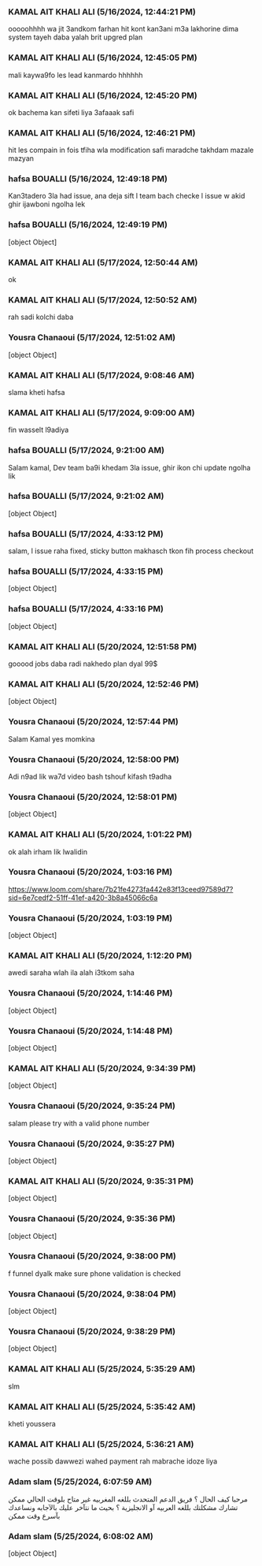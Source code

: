 ### KAMAL AIT KHALI ALI (5/16/2024, 12:44:21 PM)

ooooohhhh wa jit 3andkom farhan hit kont kan3ani m3a lakhorine dima system tayeh daba yalah brit upgred plan

### KAMAL AIT KHALI ALI (5/16/2024, 12:45:05 PM)

mali kaywa9fo les lead kanmardo hhhhhh

### KAMAL AIT KHALI ALI (5/16/2024, 12:45:20 PM)

ok bachema kan sifeti liya 3afaaak safi

### KAMAL AIT KHALI ALI (5/16/2024, 12:46:21 PM)

hit les compain in fois tfiha wla modification safi maradche takhdam mazale mazyan

### hafsa BOUALLI (5/16/2024, 12:49:18 PM)

Kan3tadero 3la had issue, ana deja sift l team bach checke l issue w akid ghir ijawboni ngolha lek

### hafsa BOUALLI (5/16/2024, 12:49:19 PM)

[object Object]

### KAMAL AIT KHALI ALI (5/17/2024, 12:50:44 AM)

ok

### KAMAL AIT KHALI ALI (5/17/2024, 12:50:52 AM)

rah sadi kolchi daba

### Yousra Chanaoui (5/17/2024, 12:51:02 AM)

[object Object]

### KAMAL AIT KHALI ALI (5/17/2024, 9:08:46 AM)

slama kheti hafsa

### KAMAL AIT KHALI ALI (5/17/2024, 9:09:00 AM)

fin wasselt l9adiya

### hafsa BOUALLI (5/17/2024, 9:21:00 AM)

Salam kamal,
Dev team ba9i khedam 3la issue, ghir ikon chi update ngolha lik

### hafsa BOUALLI (5/17/2024, 9:21:02 AM)

[object Object]

### hafsa BOUALLI (5/17/2024, 4:33:12 PM)

salam,
l issue raha fixed, sticky button makhasch tkon fih process checkout

### hafsa BOUALLI (5/17/2024, 4:33:15 PM)

[object Object]

### hafsa BOUALLI (5/17/2024, 4:33:16 PM)

[object Object]

### KAMAL AIT KHALI ALI (5/20/2024, 12:51:58 PM)

gooood jobs daba radi nakhedo plan dyal 99$

### KAMAL AIT KHALI ALI (5/20/2024, 12:52:46 PM)

[object Object]

### Yousra Chanaoui (5/20/2024, 12:57:44 PM)

Salam Kamal yes momkina

### Yousra Chanaoui (5/20/2024, 12:58:00 PM)

Adi n9ad lik wa7d video bash tshouf kifash t9adha

### Yousra Chanaoui (5/20/2024, 12:58:01 PM)

[object Object]

### KAMAL AIT KHALI ALI (5/20/2024, 1:01:22 PM)

ok alah irham lik lwalidin

### Yousra Chanaoui (5/20/2024, 1:03:16 PM)

https://www.loom.com/share/7b21fe4273fa442e83f13ceed97589d7?sid=6e7cedf2-51ff-41ef-a420-3b8a45066c6a

### Yousra Chanaoui (5/20/2024, 1:03:19 PM)

[object Object]

### KAMAL AIT KHALI ALI (5/20/2024, 1:12:20 PM)

awedi saraha wlah ila alah i3tkom saha

### Yousra Chanaoui (5/20/2024, 1:14:46 PM)

[object Object]

### Yousra Chanaoui (5/20/2024, 1:14:48 PM)

[object Object]

### KAMAL AIT KHALI ALI (5/20/2024, 9:34:39 PM)

[object Object]

### Yousra Chanaoui (5/20/2024, 9:35:24 PM)

salam please try with a valid phone number

### Yousra Chanaoui (5/20/2024, 9:35:27 PM)

[object Object]

### KAMAL AIT KHALI ALI (5/20/2024, 9:35:31 PM)

[object Object]

### Yousra Chanaoui (5/20/2024, 9:35:36 PM)

[object Object]

### Yousra Chanaoui (5/20/2024, 9:38:00 PM)

f funnel dyalk make sure phone validation is checked

### Yousra Chanaoui (5/20/2024, 9:38:04 PM)

[object Object]

### Yousra Chanaoui (5/20/2024, 9:38:29 PM)

[object Object]

### KAMAL AIT KHALI ALI (5/25/2024, 5:35:29 AM)

slm

### KAMAL AIT KHALI ALI (5/25/2024, 5:35:42 AM)

kheti youssera

### KAMAL AIT KHALI ALI (5/25/2024, 5:36:21 AM)

wache possib dawwezi wahed payment rah mabrache idoze liya

### Adam slam (5/25/2024, 6:07:59 AM)

مرحبا 
كيف الحال ؟
فريق الدعم المتحدث بللغه المغربيه غير متاح بلوقت الحالي 
ممكن تشارك مشكلتك بللغه العربيه آو الانجليزية ؟ بحيث ما نتآخر عليك بالآجابه ونساعدك بآسرع وقت ممكن

### Adam slam (5/25/2024, 6:08:02 AM)

[object Object]
